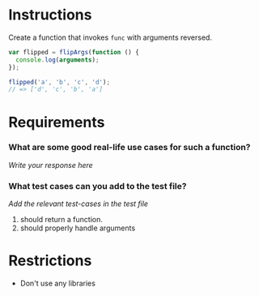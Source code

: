 # Instructions

Create a function that invokes `func` with arguments reversed.

```js
var flipped = flipArgs(function () {
  console.log(arguments);
});

flipped('a', 'b', 'c', 'd');
// => ['d', 'c', 'b', 'a']
```

# Requirements

### **What are some good real-life use cases for such a function?**

_Write your response here_

### **What test cases can you add to the test file?**

_Add the relevant test-cases in the test file_

1. should return a function.
2. should properly handle arguments

# Restrictions

- Don't use any libraries
